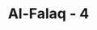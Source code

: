 ---
title: "Al-Falaq - 4"
no: 4
arabic_no: ٤
ayah: وَمِنْ شَرِّ النَّفّٰثٰتِ فِى الْعُقَدِۙ
translation: "dan dari kejahatan (perempuan-perempuan) penyihir yang meniup pada buhul-buhul (talinya),"
tafsir: "Dalam ayat ini, Allah memerintahkan agar manusia berlindung kepada-Nya dari kejahatan tukang sihir yang meniupkan mantra-mantra dengan maksud memutuskan tali kasih sayang dan mengoyak-ngoyak ikatan persaudaraan, seperti ikatan nikah dan lain-lain.\n\nPerbuatan sihir itu dapat mengubah kasih sayang antara dua teman yang akrab menjadi permusuhan. Penghasut membawa berita yang tampaknya benar dan sulit dibantah, sebagaimana dilakukan oleh tukang sihir dalam usahanya memisahkan suami istri. Jumhur ulama berdasarkan hadis sahih yang menerangkan bahwa Rasulullah saw disihir oleh Labid al-A'sam. Hal ini tidak mempengaruhi wahyu yang diturunkan Allah kepadanya, namun hanya jasmani dan perasaan yang tidak berhubungan dengan syariat. \n\nSyekh Muhammad 'Abduh berkata, \"Berkenaan dengan keterangan tersebut di atas, telah diriwayatkan hadis tentang Nabi saw yang disihir oleh Labid bin al-A'sam, yang sangat mengesankan pada pribadi Nabi, sehingga seakan-akan beliau mengerjakan sesuatu padahal beliau tidak mengerjakannya, atau mengambil sesuatu padahal beliau tidak mengambilnya. Lalu Allah memberitahukan kepadanya tentang tukang sihir itu. Kemudian dikeluarkan sihir itu dalam hatinya, lalu Nabi saw menjadi sehat kembali, dan turunlah surah ini.\n\nNabi saw kena sihir sehingga menyentuh akal yang berhubungan langsung dengan jiwa beliau, karena itu orang-orang musyrik berkata, sebagaimana firman Allah:\n\nKamu hanyalah mengikuti seorang laki-laki yang kena sihir. (al-Isra'/17: 47)\n\nDi sisi lain, yang wajib kita yakini bahwa Al-Qur'an adalah mutawatir dan menyangkal bahwa Nabi saw kena sihir, karena yang menyatakan demikian itu adalah orang-orang musyrik. Al-Qur'an mencela ucapan mereka itu.\n\nHadis tersebut seandainya termasuk di antara hadis-hadis sahih, tetapi tergolong hadis Ahad yang tidak cukup untuk dijadikan dasar dalam akidah. Sedangkan kemaksuman nabi-nabi adalah merupakan akidah yang telah dipegangi dengan yakin. Terhindarnya Nabi saw dari sihir bukanlah berarti mematikan sihir secara keseluruhan. Mungkin seseorang yang kena sihir menjadi gila akan tetapi mustahil terjadi pada Nabi saw karena Allah menjaga dan melindunginya.\n\nMenurut 'Atha', Al-hasan, dan Jabir, Surah al-Falaq ini adalah surah Makkiyyah yang diturunkan sebelum hijrah, sedangkan yang mereka tuduhkan bahwa Nabi saw kena sihir di Medinah. Oleh karena itu, sangat lemah untuk berpegang pada hadis tersebut dan untuk menyatakannya sebagai hadis sahih. Umat Islam harus berpegang pada nas Al-Qur'an, tidak perlu berpegang kepada hadis ahad tersebut."
---